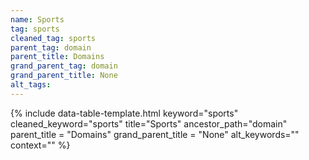 ```yaml
---
name: Sports
tag: sports
cleaned_tag: sports
parent_tag: domain
parent_title: Domains
grand_parent_tag: domain
grand_parent_title: None
alt_tags: 
---
```


{% include data-table-template.html 
  keyword="sports" 
  cleaned_keyword="sports" 
  title="Sports"
  ancestor_path="domain" 
  parent_title = "Domains"
  grand_parent_title = "None"
  alt_keywords=""
  context=""
%}

